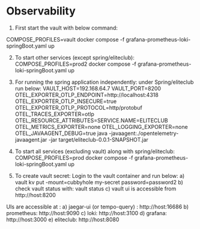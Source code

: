 # Observability

1) First start the vault with below command:

COMPOSE_PROFILES=vault docker compose -f grafana-prometheus-loki-springBoot.yaml up

2) To start other services (except spring/eliteclub):
   COMPOSE_PROFILES=prod2 docker compose -f grafana-prometheus-loki-springBoot.yaml up
   
3) For running the spring application independently: 
under Spring/eliteclub run below:
  VAULT_HOST=192.168.64.7 VAULT_PORT=8200 OTEL_EXPORTER_OTLP_ENDPOINT=http://localhost:4318 OTEL_EXPORTER_OTLP_INSECURE=true OTEL_EXPORTER_OTLP_PROTOCOL=http/protobuf OTEL_TRACES_EXPORTER=otlp OTEL_RESOURCE_ATTRIBUTES=SERVICE.NAME=ELITECLUB OTEL_METRICS_EXPORTER=none OTEL_LOGGING_EXPORTER=none OTEL_JAVAAGENT_DEBUG=true java -javaagent:./opentelemetry-javaagent.jar -jar target/eliteclub-0.0.1-SNAPSHOT.jar
  
  
  
4) To start all services (excluding vault) along with spring/eliteclub:
   COMPOSE_PROFILES=prod docker compose -f grafana-prometheus-loki-springBoot.yaml up
   


5) To create vault secret: Login to the vault container and run below: 
a) vault kv put -mount=cubbyhole my-secret password=password2
b) check vault status with: vault status
c) vault ui is accessible from http://host:8200


UIs are accessible at :
a) jaegar-ui (or tempo-query) : http://host:16686
b) prometheus: http://host:9090
c) loki: http://host:3100
d) grafana: http://host:3000
e) eliteclub: http://host:8080
